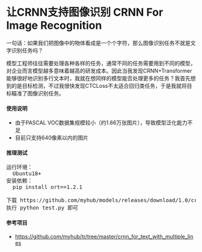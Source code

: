 # 让CRNN支持图像识别 CRNN For Image Recognition

一句话：如果我们把图像中的物体看成是一个个字符，那么图像识别任务不就是文字识别任务吗？<br>

模型工程师往往需要处理各种各样的任务，通常不同的任务需要用到不同的模型，对企业而言模型越多意味着越高的研发成本。因此当我发现CRNN+Transformer能够很好地识别多行文本时，我就在想同样的模型能否处理更多的任务？我首先想到的是目标检测，不过我很快发现CTCLoss不太适合回归类任务，于是我就将目标瞄准了图像识别任务。

#### 使用说明
+ 由于PASCAL VOC数据集规模较小（约1.66万张图片），导致模型泛化能力不足
+ 目前只支持640像素以内的图片

#### 推理测试
<pre>
运行环境：
  Ubuntu18+
安装依赖：
  pip install ort==1.2.1

下载 https://github.com/myhub/models/releases/download/1.0/crnn_for_image_recognition_v1_0.zip 文件后解压
执行 python test.py 即可
</pre>

#### 参考项目
+ https://github.com/myhub/tr/tree/master/crnn_for_text_with_multiple_lines

